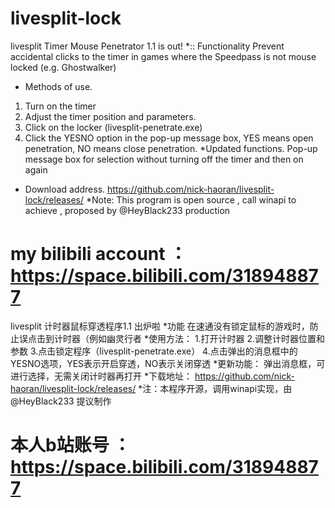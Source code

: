 # livesplit-lock
livesplit Timer Mouse Penetrator 1.1 is out!
*:: Functionality
Prevent accidental clicks to the timer in games where the Speedpass is not mouse locked (e.g. Ghostwalker)
* Methods of use.
1. Turn on the timer
2. Adjust the timer position and parameters.
3. Click on the locker (livesplit-penetrate.exe)
4. Click the YESNO option in the pop-up message box, YES means open penetration, NO means close penetration.
*Updated functions.
Pop-up message box for selection without turning off the timer and then on again
* Download address.
https://github.com/nick-haoran/livesplit-lock/releases/
*Note: This program is open source , call winapi to achieve , proposed by @HeyBlack233 production 
# my bilibili account ：https://space.bilibili.com/318948877




‍livesplit 计时器鼠标穿透程序1.1 出炉啦
*功能
在速通没有锁定鼠标的游戏时，防止误点击到计时器（例如幽灵行者
*使用方法：
1.打开计时器
2.调整计时器位置和参数
3.点击锁定程序（livesplit-penetrate.exe）
4.点击弹出的消息框中的YESNO选项，YES表示开启穿透，NO表示关闭穿透
*更新功能：
弹出消息框，可进行选择，无需关闭计时器再打开
*下载地址：
https://github.com/nick-haoran/livesplit-lock/releases/
*注：本程序开源，调用winapi实现，由@HeyBlack233 提议制作 
# 本人b站账号 ：https://space.bilibili.com/318948877
